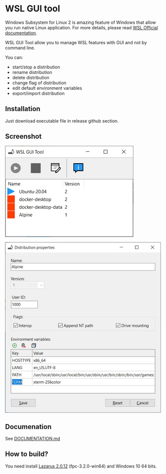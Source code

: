 # WSL GUI tool

Windows Subsystem for Linux 2 is amazing feature of Windows that allow you run native Linux application. For more details, please read [WSL Official documentation](https://docs.microsoft.com/windows/wsl/about).

WSL GUI Tool allow you to manage WSL features with GUI and not by command line.

You can:
 * start/stop a distribution
 * rename distribution
 * delete distribution
 * change flag of distribution
 * edit default environment variables
 * export/import distribution

## Installation

Just download executable file in release github section.

## Screenshot

![Main window](images/screenshot/mainwindow.jpg)

![Distribution properties window](images/screenshot/distributionproperties.jpg)

## Documenation

See [DOCUMENTATION.md](./DOCUMENTATION.md)

## How to build?

You need install [Lazarus 2.0.12](https://www.lazarus-ide.org/) (fpc-3.2.0-win64) and Windows 10 64 bits.
